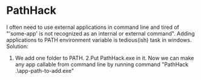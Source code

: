 # PathHack
I often need to use external applications in command line 
and tired of "'some-app' is not recognized as an internal or external command".
Adding applications to PATH environment variable is tedious(ish) task in windows.
Solution: 
1. We add one folder to PATH. 
2.Put PathHack.exe in it. 
Now we can make any app callable from command line by running command "PathHack .\app-path-to-add.exe"

